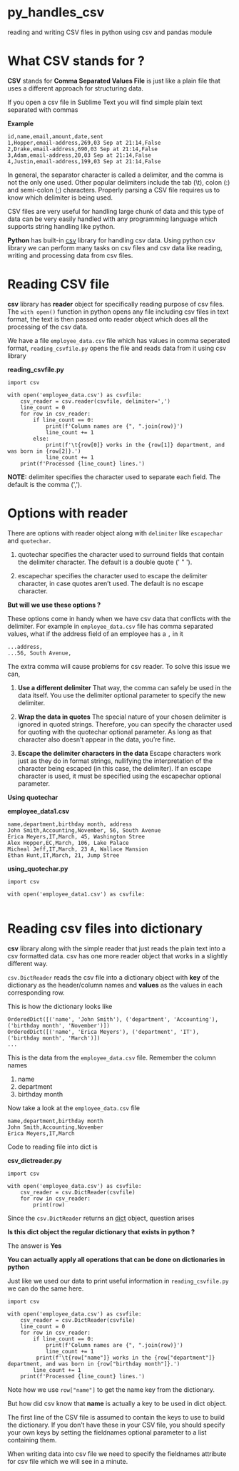 # py_handles_csv
reading and writing CSV files in python using csv and pandas module

# What CSV stands for ?
**CSV** stands for **Comma Separated Values File** is just like a plain file that uses 
a different approach for structuring data.

If you open a csv file in Sublime Text you will find simple plain text separated with 
commas

**Example**
```
id,name,email,amount,date,sent
1,Hopper,email-address,269,03 Sep at 21:14,False
2,Drake,email-address,690,03 Sep at 21:14,False
3,Adam,email-address,20,03 Sep at 21:14,False
4,Justin,email-address,199,03 Sep at 21:14,False
```

In general, the separator character is called a delimiter, and the comma is not the 
only one used. Other popular delimiters include the tab (\t), colon (:) and semi-colon 
(;) characters. Properly parsing a CSV file requires us to know which delimiter is 
being used.

CSV files are very useful for handling large chunk of data and this type of data can be
very easily handled with any programming language which supports string handling like
python.

**Python** has built-in [csv](https://docs.python.org/3/library/csv.html) library for
handling csv data. Using python csv library we can perform many tasks on csv files and
csv data like reading, writing and processing data from csv files.

# Reading CSV file
**csv** library has **reader** object for specifically reading purpose of csv files.
The ```with open()``` function in python opens any file including csv files in text 
format, the text is then passed onto reader object which does all the processing of 
the csv data.

We have a file ```employee_data.csv``` file which has values in comma seperated 
format, ```reading_csvfile.py``` opens the file and reads data from it using csv library

**reading_csvfile.py**
```
import csv 

with open('employee_data.csv') as csvfile:
	csv_reader = csv.reader(csvfile, delimiter=',')
    line_count = 0
    for row in csv_reader:
        if line_count == 0:
            print(f'Column names are {", ".join(row)}')
            line_count += 1
        else:
            print(f'\t{row[0]} works in the {row[1]} department, and was born in {row[2]}.')
            line_count += 1
    print(f'Processed {line_count} lines.')
```

**NOTE:** delimiter specifies the character used to separate each field. The default is 
the comma (',').

# Options with reader
There are options with reader object along with ```delimiter``` like ```escapechar``` 
and ```quotechar```.

1. quotechar specifies the character used to surround fields that contain the delimiter 
character. The default is a double quote (' " ').

2. escapechar specifies the character used to escape the delimiter character, in case 
quotes aren’t used. The default is no escape character.

**But will we use these options ?**

These options come in handy when we have csv data that conflicts with the delimiter.
For example in ```employee_data.csv``` file has comma separated values, what if the
address field of an employee has a ```,``` in it

```
...address,
...56, South Avenue,
```

The extra comma will cause problems for csv reader. To solve this issue we can,

1. **Use a different delimiter**
That way, the comma can safely be used in the data itself. You use the delimiter 
optional parameter to specify the new delimiter.

2. **Wrap the data in quotes**
The special nature of your chosen delimiter is ignored in quoted strings. Therefore, 
you can specify the character used for quoting with the quotechar optional parameter. 
As long as that character also doesn’t appear in the data, you’re fine.

3. **Escape the delimiter characters in the data**
Escape characters work just as they do in format strings, nullifying the interpretation 
of the character being escaped (in this case, the delimiter). If an escape character is 
used, it must be specified using the escapechar optional parameter.

**Using quotechar**

**employee_data1.csv**
```
name,department,birthday month, address
John Smith,Accounting,November, 56, South Avenue
Erica Meyers,IT,March, 45, Washington Stree
Alex Hopper,EC,March, 106, Lake Palace
Micheal Jeff,IT,March, 23 A, Wallace Mansion
Ethan Hunt,IT,March, 21, Jump Stree
```

**using_quotechar.py**
```
import csv

with open('employee_data1.csv') as csvfile:
	
```

# Reading csv files into dictionary
**csv** library along with the simple reader that just reads the plain text into a csv
formatted data. csv has one more reader object that works in a slightly different way.

```csv.DictReader``` reads the csv file into a dictionary object with **key** of the 
dictionary as the header/column names and **values** as the values in each corresponding 
row.

This is how the dictionary looks like

```
OrderedDict([('name', 'John Smith'), ('department', 'Accounting'), ('birthday month', 'November')])
OrderedDict([('name', 'Erica Meyers'), ('department', 'IT'), ('birthday month', 'March')])
...
```

This is the data from the ```employee_data.csv``` file. Remember the column names

1. name
2. department
3. birthday month

Now take a look at the ```employee_data.csv``` file 

```
name,department,birthday month
John Smith,Accounting,November
Erica Meyers,IT,March
```

Code to reading file into dict is

**csv_dictreader.py**
```
import csv

with open('employee_data.csv') as csvfile:
	csv_reader = csv.DictReader(csvfile)
	for row in csv_reader:
		print(row)

```


Since the ```csv.DictReader``` returns an [dict](https://developers.google.com/edu/python/dict-files) object, question arises

**Is this dict object the regular dictionary that exists in python ?**

The answer is **Yes**

**You can actually apply all operations that can be done on dictionaries in python**

Just like we used our data to print useful information in ```reading_csvfile.py``` we 
can do the same here.

```
import csv

with open('employee_data.csv') as csvfile:
	csv_reader = csv.DictReader(csvfile)
	line_count = 0
	for row in csv_reader:
		if line_count == 0:
			print(f'Column names are {", ".join(row)}')
			line_count += 1
		 print(f'\t{row["name"]} works in the {row["department"]} department, and was born in {row["birthday month"]}.')
        line_count += 1
    print(f'Processed {line_count} lines.')
```

Note how we use ```row["name"]``` to get the name key from the dictionary.

But how did csv know that **name** is actually a key to be used in dict object.

The first line of the CSV file is assumed to contain the keys to use to build the 
dictionary. If you don’t have these in your CSV file, you should specify your own keys 
by setting the fieldnames optional parameter to a list containing them.

When writing data into csv file we need to specify the fieldnames attribute for csv file
which we will see in a minute.


